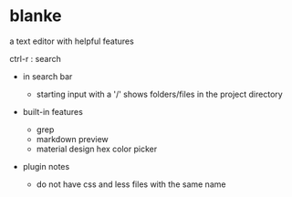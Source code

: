 # blanke
a text editor with helpful features

ctrl-r : search

- in search bar
    - starting input with a '/' shows folders/files in the project directory

- built-in features
    - grep
    - markdown preview
    - material design hex color picker

- plugin notes
    - do not have css and less files with the same name